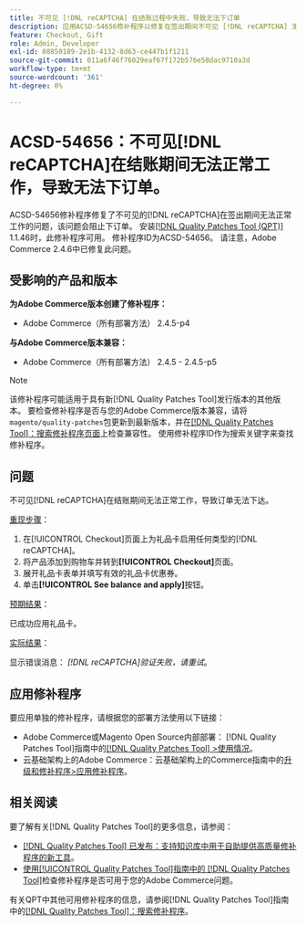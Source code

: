 ```yaml
---
title: 不可见 [!DNL reCAPTCHA] 在结账过程中失败，导致无法下订单
description: 应用ACSD-54656修补程序以修复在签出期间不可见 [!DNL reCAPTCHA] 无法正常工作，从而阻止下订单的Adobe Commerce问题。
feature: Checkout, Gift
role: Admin, Developer
exl-id: 08850189-2e1b-4132-8d63-ce447b1f1211
source-git-commit: 011a6f46f76029eaf67f172b576e58dac9710a3d
workflow-type: tm+mt
source-wordcount: '361'
ht-degree: 0%

---
```


# ACSD-54656：不可见[!DNL reCAPTCHA]在结账期间无法正常工作，导致无法下订单。

ACSD-54656修补程序修复了不可见的[!DNL reCAPTCHA]在签出期间无法正常工作的问题，该问题会阻止下订单。 安装[[!DNL Quality Patches Tool (QPT)]](https://experienceleague.adobe.com/zh-hans/docs/commerce-operations/tools/quality-patches-tool/quality-patches-tool-to-self-serve-quality-patches) 1.1.46时，此修补程序可用。 修补程序ID为ACSD-54656。 请注意，Adobe Commerce 2.4.6中已修复此问题。

## 受影响的产品和版本

**为Adobe Commerce版本创建了修补程序：**

* Adobe Commerce（所有部署方法） 2.4.5-p4

**与Adobe Commerce版本兼容：**

* Adobe Commerce（所有部署方法） 2.4.5 - 2.4.5-p5

>[!NOTE]
>
>该修补程序可能适用于具有新[!DNL Quality Patches Tool]发行版本的其他版本。 要检查修补程序是否与您的Adobe Commerce版本兼容，请将`magento/quality-patches`包更新到最新版本，并在[[!DNL Quality Patches Tool]：搜索修补程序页面](https://experienceleague.adobe.com/tools/commerce-quality-patches/index.html?lang=zh-Hans)上检查兼容性。 使用修补程序ID作为搜索关键字来查找修补程序。

## 问题

不可见[!DNL reCAPTCHA]在结账期间无法正常工作，导致订单无法下达。

<u>重现步骤</u>：

1. 在[!UICONTROL Checkout]页面上为礼品卡启用任何类型的[!DNL reCAPTCHA]。
1. 将产品添加到购物车并转到&#x200B;**[!UICONTROL Checkout]**&#x200B;页面。
1. 展开礼品卡表单并填写有效的礼品卡优惠券。
1. 单击&#x200B;**[!UICONTROL See balance and apply]**&#x200B;按钮。

<u>预期结果</u>：

已成功应用礼品卡。

<u>实际结果</u>：

显示错误消息： *[!DNL reCAPTCHA]验证失败，请重试*。

## 应用修补程序

要应用单独的修补程序，请根据您的部署方法使用以下链接：

* Adobe Commerce或Magento Open Source内部部署： [!DNL Quality Patches Tool]指南中的[[!DNL Quality Patches Tool] >使用情况](/help/tools/quality-patches-tool/usage.md)。
* 云基础架构上的Adobe Commerce：云基础架构上的Commerce指南中的[升级和修补程序>应用修补程序](https://experienceleague.adobe.com/docs/commerce-cloud-service/user-guide/develop/upgrade/apply-patches.html?lang=zh-Hans)。

## 相关阅读

要了解有关[!DNL Quality Patches Tool]的更多信息，请参阅：

* [[!DNL Quality Patches Tool] 已发布：支持知识库中用于自助提供高质量修补程序的新工具](https://experienceleague.adobe.com/zh-hans/docs/commerce-operations/tools/quality-patches-tool/quality-patches-tool-to-self-serve-quality-patches)。
* [使用[!UICONTROL Quality Patches Tool]指南中的 [!DNL Quality Patches Tool]](/help/tools/quality-patches-tool/patches-available-in-qpt/check-patch-for-magento-issue-with-magento-quality-patches.md)检查修补程序是否可用于您的Adobe Commerce问题。


有关QPT中其他可用修补程序的信息，请参阅[!DNL Quality Patches Tool]指南中的[[!DNL Quality Patches Tool]：搜索修补程序](https://experienceleague.adobe.com/tools/commerce-quality-patches/index.html?lang=zh-Hans)。
